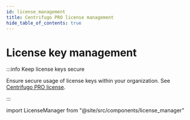 ```yaml
---
id: license_management
title: Centrifugo PRO license management
hide_table_of_contents: true
---
```


# License key management

:::info Keep license keys secure

Ensure secure usage of license keys within your organization. See [Centrifugo PRO license](/license).

:::

import LicenseManager from "@site/src/components/license_manager"

<LicenseManager />
